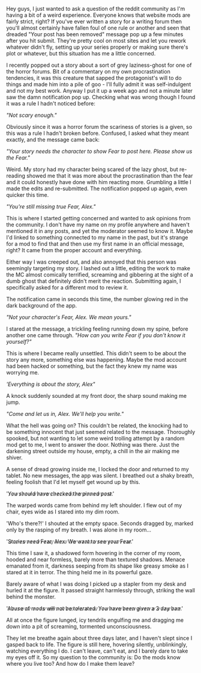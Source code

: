 Hey guys, I just wanted to ask a question of the reddit community as I'm having a bit of a weird experience. Everyone knows that website mods are fairly strict, right? If you've ever written a story for a writing forum then you'll almost certainly have fallen foul of one rule or another and seen that dreaded  "Your post has been removed" message pop up a few minutes after you hit submit. They're pretty cool on most sites and let you rework whatever didn't fly, setting up your series properly or making sure there's plot or whatever, but this situation has me a little concerned.

I recently popped out a story about a sort of grey laziness-ghost for one of the horror forums. Bit of a commentary on my own procrastination tendencies, it was this creature that sapped the protagonist's will to do things and made him into a pile of goo - I'll fully admit it was self-indulgent and not my best work. Anyway I put it up a week ago and not a minute later saw the damn notification pop up. Checking what was wrong though I found it was a rule I hadn't noticed before:

_"Not scary enough."_

Obviously since it was a horror forum the scariness of stories is a given, so this was a rule I hadn't broken before. Confused, I asked what they meant exactly, and the message came back:

_"Your story needs the character to show Fear to post here. Please show us the Fear."_

Weird. My story had my character being scared of the lazy ghost, but re-reading showed me that it was more about the procrastination than the fear and it could honestly have done with him reacting more. Grumbling a little I made the edits and re-submitted. The notification popped up again, even quicker this time.

_"You're still missing true Fear, Alex."_

This is where I started getting concerned and wanted to ask opinions from the community. I don't have my name on my profile anywhere and haven't mentioned it in any posts, and yet the moderator seemed to know it. Maybe I'd linked to something connected to my name in the past, but it's strange for a mod to find that and then use my first name in an official message, right? It came from the proper account and everything.

Either way I was creeped out, and also annoyed that this person was seemingly targeting my story. I lashed out a little, editing the work to make the MC almost comically terrified, screaming and gibbering at the sight of a dumb ghost that definitely didn't merit the reaction. Submitting again, I specifically asked for a different mod to review it.

The notification came in seconds this time, the number glowing red in the dark background of the app.

_"Not your character's Fear, Alex. We mean yours."_

I stared at the message, a trickling feeling running down my spine, before another one came through.
_"How can you write Fear if you don't know it yourself?"_

This is where I became really unsettled. This didn't seem to be about the story any more, something else was happening. Maybe the mod account had been hacked or something, but the fact they knew my name was worrying me.

_'Everything is about the story, Alex"_

A knock suddenly sounded at my front door, the sharp sound making me jump.

_"Come and let us in, Alex. We'll help you write."_

What the hell was going on? This couldn't be related, the knocking had to be something innocent that just seemed related to the message. Thoroughly spooked, but not wanting to let some weird trolling attempt by a random mod get to me, I went to answer the door. Nothing was there. Just the darkening street outside my house, empty, a chill in the air making me shiver. 

A sense of dread growing inside me, I locked the door and returned to my tablet. No new messages, the app was silent. I breathed out a shaky breath, feeling foolish that I'd let myself get wound up by this.

'Y̷o̷u̷ ̷s̷h̷o̷u̷l̷d̷ ̷h̷a̷v̷e̷ ̷c̷h̷e̷c̷k̷e̷d̷ ̷t̷h̷e̷ ̷p̷i̷n̷n̷e̷d̷ ̷p̷o̷s̷t̷.̷'

The warped words came from behind my left shoulder. I flew out of my chair, eyes wide as I stared into my dim room.

'Who's there?!' I shouted at the empty space. Seconds dragged by, marked only by the rasping of my breath. I was alone in my room...

'S̷t̷o̷r̷i̷e̷s̷ ̷n̷e̷e̷d̷ ̷F̷e̷a̷r̷,̷ ̷A̷l̷e̷x̷.̷ ̷W̷e̷ ̷w̷a̷n̷t̷ ̷t̷o̷ ̷s̷e̷e̷ ̷y̷o̷u̷r̷ ̷F̷e̷a̷r̷.̷'

This time I saw it, a shadowed form hovering in the corner of my room, hooded and near formless, barely more than textured shadows. Menace emanated from it, darkness seeping from its shape like greasy smoke as I stared at it in terror. The thing held me in its powerful gaze.

Barely aware of what I was doing I picked up a stapler from my desk and hurled it at the figure. It passed straight harmlessly through, striking the wall behind the monster.

'A̷b̷u̷s̷e̷ ̷o̷f̷ ̷m̷o̷d̷s̷ ̷w̷i̷l̷l̷ ̷n̷o̷t̷ ̷b̷e̷ ̷t̷o̷l̷e̷r̷a̷t̷e̷d̷.̷ ̷Y̷o̷u̷ ̷h̷a̷v̷e̷ ̷b̷e̷e̷n̷ ̷g̷i̷v̷e̷n̷ ̷a̷ ̷3̷ ̷d̷a̷y̷ ̷b̷a̷n̷.̷'

All at once the figure lunged, icy tendrils engulfing me and dragging me down into a pit of screaming, tormented unconsciousness.

They let me breathe again about three days later, and I haven't slept since I gasped back to life. The figure is still here, hovering silently, unblinkingly, watching everything I do. I can't leave, can't eat, and I barely dare to take my eyes off it. So my question to the community is: Do the mods know where you live too? And how do I make them leave?